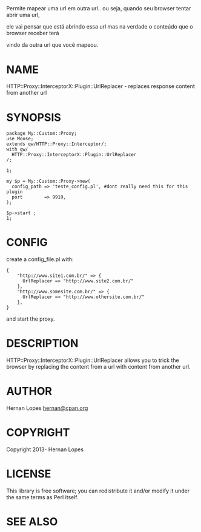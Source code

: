 ## 

Permite mapear uma url em outra url.. ou seja, quando seu browser tentar abrir uma url,

ele vai pensar que está abrindo essa url mas na verdade o conteúdo que o browser receber terá

vindo da outra url que você mapeou.

# NAME

HTTP::Proxy::InterceptorX::Plugin::UrlReplacer - replaces response content from another url

# SYNOPSIS

    package My::Custom::Proxy;
    use Moose;
    extends qw/HTTP::Proxy::Interceptor/;
    with qw/
      HTTP::Proxy::InterceptorX::Plugin::UrlReplacer
    /;

    1;

    my $p = My::Custom::Proxy->new(
      config_path => 'teste_config.pl', #dont really need this for this plugin
      port        => 9919,
    );

    $p->start ;
    1;

# CONFIG

create a config\_file.pl with:

    {
        "http://www.site1.com.br/" => {
          UrlReplacer => "http://www.site2.com.br/"
        },
        "http://www.somesite.com.br/" => {
          UrlReplacer => "http://www.othersite.com.br/"
        },
    }

and start the proxy.

# DESCRIPTION

HTTP::Proxy::InterceptorX::Plugin::UrlReplacer allows you to trick the browser by replacing the content from a url with content from another url.

# AUTHOR

Hernan Lopes <hernan@cpan.org>

# COPYRIGHT

Copyright 2013- Hernan Lopes

# LICENSE

This library is free software; you can redistribute it and/or modify
it under the same terms as Perl itself.

# SEE ALSO

